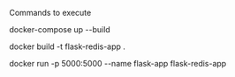 Commands to execute

docker-compose up --build

docker build -t flask-redis-app .

docker run -p 5000:5000 --name flask-app flask-redis-app
